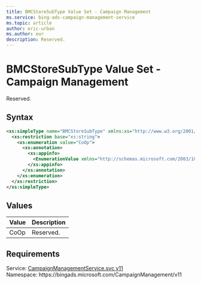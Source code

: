 ```yaml
---
title: BMCStoreSubType Value Set - Campaign Management
ms.service: bing-ads-campaign-management-service
ms.topic: article
author: eric-urban
ms.author: eur
description: Reserved.
---
```

# BMCStoreSubType Value Set - Campaign Management
Reserved.

## Syntax
```xml
<xs:simpleType name="BMCStoreSubType" xmlns:xs="http://www.w3.org/2001/XMLSchema">
  <xs:restriction base="xs:string">
    <xs:enumeration value="CoOp">
      <xs:annotation>
        <xs:appinfo>
          <EnumerationValue xmlns="http://schemas.microsoft.com/2003/10/Serialization/">1</EnumerationValue>
        </xs:appinfo>
      </xs:annotation>
    </xs:enumeration>
  </xs:restriction>
</xs:simpleType>
```

## <a name="values"></a>Values

|Value|Description|
|-----------|---------------|
|<a name="coop"></a>CoOp|Reserved.|

## Requirements
Service: [CampaignManagementService.svc v11](https://campaign.api.bingads.microsoft.com/Api/Advertiser/CampaignManagement/v11/CampaignManagementService.svc)  
Namespace: https\://bingads.microsoft.com/CampaignManagement/v11  

